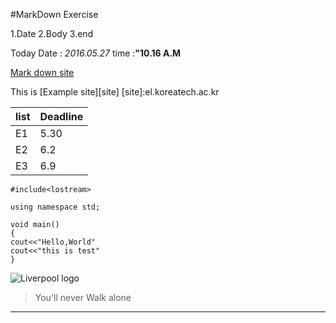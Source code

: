 #MarkDown Exercise

1.Date
2.Body
3.end

Today Date : *2016.05.27*
time :**"10.16 A.M**

[Mark down site](htto://blog.kalkin7.com/2014/02/10/lets-write-using-markdown/)

This is [Example site][site]
[site]:el.koreatech.ac.kr

list  | Deadline
------|--------
E1    | 5.30
E2    | 6.2
E3    | 6.9

```{.cpp}
#include<lostream>

using namespace std;

void main()
{
cout<<"Hello,World"
cout<<"this is test"
}
```

![Liverpool logo](https://www.google.co.kr/url?sa=i&rct=j&q=&esrc=s&source=images&cd=&cad=rja&uact=8&ved=0ahUKEwiV386P3vnMAhUhHqYKHaG1D4QQjRwIBw&url=https%3A%2F%2Fen.wikipedia.org%2Fwiki%2FFile%3ALiverpool_FC.svg&psig=AFQjCNHa7zhW4rdt-3kqk2eyG8hC1G5yag&ust=1464420633770228)
>You'll never Walk alone

------
